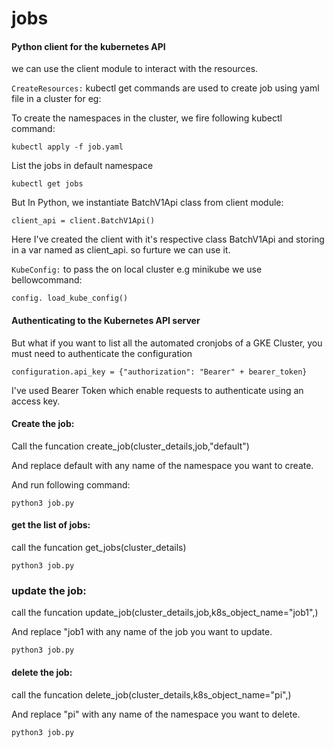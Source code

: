 # jobs
#### Python client for the kubernetes API

we can use the client module to interact with the resources. 

`CreateResources:` kubectl get commands are used to create job using yaml file in a cluster for eg:

To create the namespaces in the cluster, we fire following kubectl command:

```kubectl apply -f job.yaml``` 

List the jobs in default namespace

`kubectl get jobs`

But In Python, we instantiate BatchV1Api class from client module:

`client_api = client.BatchV1Api()`

Here I've created the client with it's respective class BatchV1Api
and storing in a var named as client_api. so furture we can use it.

`KubeConfig:` to pass the on local cluster e.g minikube we use bellowcommand: 

`config. load_kube_config()`

#### Authenticating to the Kubernetes API server

But what if you want to list all the automated cronjobs of a GKE Cluster, you must need to authenticate the configuration

`configuration.api_key = {"authorization": "Bearer" + bearer_token}` 

I've used Bearer Token which enable requests to authenticate using an access key.

#### Create the job:

Call the funcation  create_job(cluster_details,job,"default")

And replace default with any name of the namespace you want to create.

And run following command:

`python3 job.py`

#### get the list of jobs:

call the funcation  get_jobs(cluster_details)

`python3 job.py`

### update the job:

call the funcation update_job(cluster_details,job,k8s_object_name="job1",)

And replace "job1 with any name of the job you want to update.

`python3 job.py`

#### delete the job:

call the funcation delete_job(cluster_details,k8s_object_name="pi",)

And replace "pi" with any name of the namespace you want to delete.

`python3 job.py`
